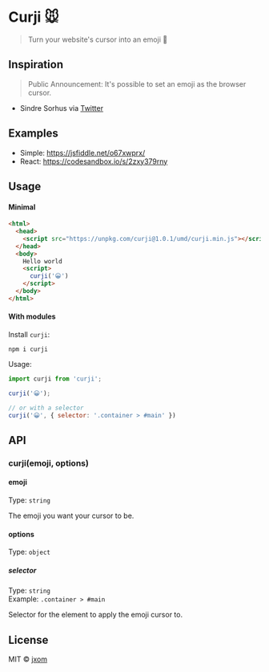 # Curji 🐭

> Turn your website's cursor into an emoji 🙊

## Inspiration

> Public Announcement: It's possible to set an emoji as the browser cursor.
- Sindre Sorhus via [Twitter](https://twitter.com/sindresorhus/status/955878567723847680)

## Examples

- Simple: https://jsfiddle.net/o67xwprx/
- React: https://codesandbox.io/s/2zxy379rny 

## Usage

#### Minimal

```html
<html>
  <head>
    <script src="https://unpkg.com/curji@1.0.1/umd/curji.min.js"></script>
  </head>
  <body>
    Hello world
    <script>
      curji('😀')
    </script>
  </body>
</html>
```

#### With modules

Install `curji`:

```
npm i curji
```

Usage:

```javascript
import curji from 'curji';

curji('😀');

// or with a selector
curji('😀', { selector: '.container > #main' })
```

## API

### curji(emoji, options)

#### emoji

Type: `string`

The emoji you want your cursor to be.

#### options

Type: `object`

##### selector

Type: `string`<br/>
Example: `.container > #main`

Selector for the element to apply the emoji cursor to.

## License

MIT © [jxom](http://jxom.io)
